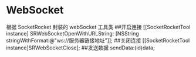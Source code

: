 # WebSocket 
根据 SocketRocket 封装的 webSocket 工具类
 ##开启连接
[[SocketRocketTool instance] SRWebSocketOpenWithURLString: [NSString stringWithFormat:@"ws://服务器链接地址"]];
 ##关闭连接
 [[SocketRocketTool instance]SRWebSocketClose];
 ##发送数据
 sendData:(id)data;
